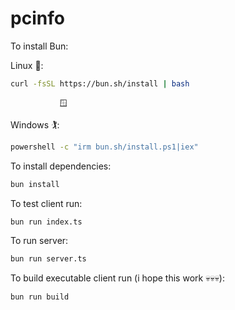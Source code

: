 # pcinfo

To install Bun:

Linux 🐧:
```bash
curl -fsSL https://bun.sh/install | bash
```
               🪟
Windows 🏌️:
```bash
powershell -c "irm bun.sh/install.ps1|iex"
```

To install dependencies:

```bash
bun install
```

To test client run:

```bash
bun run index.ts
```

To run server:

```bash
bun run server.ts
```

To build executable client run (i hope this work 💀💀💀):

```bash
bun run build
```

